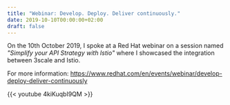 ```yaml
---
title: "Webinar: Develop. Deploy. Deliver continuously."
date: 2019-10-10T00:00:00+02:00
draft: false
---
```


On the 10th October 2019, I spoke at a Red Hat webinar on a session named _"Simplify your API Strategy with Istio"_ where I showcased the integration between 3scale and Istio.

For more information: https://www.redhat.com/en/events/webinar/develop-deploy-deliver-continuously

{{< youtube 4kiKuqbI9QM >}}
